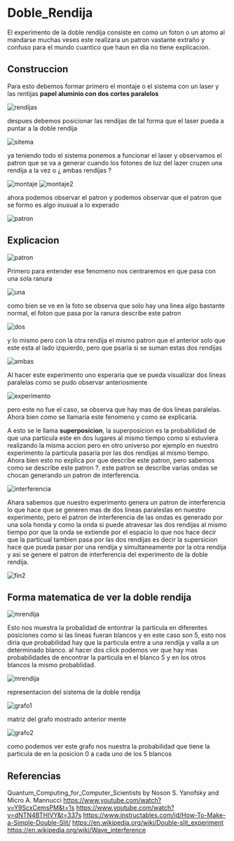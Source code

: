 # Doble_Rendija

El experimento de la doble rendija consiste en como un foton o un atomo
al mandarse muchas veses este realizara un patron vastante extraño y confuso 
para el mundo cuantico que haun en dia no tiene explicacion.

## Construccion

Para esto debemos formar primero el montaje o el sistema con un laser y las rentijas **papel aluminio con dos cortes paralelos**

![rendijas](https://github.com/Daniel19902/Doble_Rendija/blob/master/img/rendijas.jpeg)

despues debemos posicionar las rendijas de tal forma que el laser pueda a puntar a la doble rendija

![sitema](https://github.com/Daniel19902/Doble_Rendija/blob/master/img/montaje.jpeg)

ya teniendo todo el sistema ponemos a funcionar el laser y observamos el patron que se va a generar cuando los fotones de luz del lazer cruzen una rendija a la vez o ¿ ambas rendijas ?

![montaje](https://github.com/Daniel19902/Doble_Rendija/blob/master/img/sistema.jpeg)
![montaje2](https://github.com/Daniel19902/Doble_Rendija/blob/master/img/sistema%202.jpeg)

ahora podemos observar el patron y podemos observar que el patron que se formo es algo inusual a lo experado

![patron](https://github.com/Daniel19902/Doble_Rendija/blob/master/img/patron.jpeg)


## Explicacion

![patron](https://github.com/Daniel19902/Doble_Rendija/blob/master/img/fin.png)


Primero para entender ese fenomeno nos centraremos en que pasa con una sola ranura

![una](https://github.com/Daniel19902/Doble_Rendija/blob/master/img/una.PNG)

como bien se ve en la foto se observa que solo hay una linea algo bastante normal, el foton que pasa por la ranura describe este patron

![dos](https://github.com/Daniel19902/Doble_Rendija/blob/master/img/dos.PNG)

y lo mismo pero con la otra rendija el mismo patron que el anterior solo que este esta al lado izquierdo, pero que psaria si se suman estas dos rendijas 

![ambas](https://github.com/Daniel19902/Doble_Rendija/blob/master/img/doble%20rendija%20particula.png)

Al hacer este experimento uno esperaria que se pueda visualizar dos lineas paralelas como se pudo observar anteriosmente 

![experimento](https://github.com/Daniel19902/Doble_Rendija/blob/master/img/ambas.PNG)

pero este no fue el caso, se observa que hay mas de dos lineas paralelas. Ahora bien como se llamaria este fenomeno y como se explicaria.

A esto se le llama **superposicion**, la superposicion es la probabilidad de que una particula este en dos lugares al mismo tiempo como si estuviera realizando la misma accion
pero en otro universo por ejemplo en nuestro experimento la particula pasaria por las dos rendijas al mismo tiempo.
Ahora bien esto no explica por que describe este patron, pero sabemos como se describe este patron ?. este patron se describe varias ondas se chocan generando un patron
de interferencia.

![interferencia](https://github.com/Daniel19902/Doble_Rendija/blob/master/img/ondas.jpg)


Ahara sabemos que nuestro experimento genera un patron de interferencia lo que hace que se generen mas de dos lineas paraleslas en nuestro experimento, pero el patron de interferencia
de las ondas es generado por una sola honda y como la onda si puede atravesar las dos rendijas al mismo tiempo por que la onda se extiende por el espacio lo que nos hace decir que
la particual tambien pasa por las dos rendijas es decir la supersicion hace que pueda pasar por una rendija y simultaneamente por la otra rendija y asi se genere el patron de interferencia del experimento
de la doble rendija.

![fin2]()

 

## Forma matematica de ver la doble rendija

![mrendija]()


Esto nos muestra la probalidad de entontrar la particula en diferentes posiciones como si las lineas fueran blancos y en
este caso son 5, esto nos diria que probabilidad hay que la particula entre a una rendija y valla a un determinado blanco. 
al hacer dos click podemos ver que hay mas probabilidades de encontrar la particula en el blanco 5 y en los otros  blancos
la mismo probablidad.

![mrendija]()

representacion del sistema de la doble rendija

![grafo1]()

matriz del grafo mostrado anterior mente

![grafo2]()

como podemos ver este grafo nos nuestra la probabilidad que tiene la particula de en la posicion 0 a cada uno de los 5 blancos



## Referencias
Quantum_Computing_for_Computer_Scientists by Noson S. Yanofsky and Micro A. Mannucci 
https://www.youtube.com/watch?v=Y9ScxCemsPM&t=1s
https://www.youtube.com/watch?v=dNTN4BTHIVY&t=337s
https://www.instructables.com/id/How-To-Make-a-Simple-Double-Slit/
https://en.wikipedia.org/wiki/Double-slit_experiment
https://en.wikipedia.org/wiki/Wave_interference

